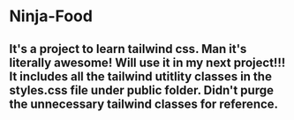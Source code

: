 # Ninja-Food

## It's a project to learn tailwind css. Man it's literally awesome! Will use it in my next project!!! It includes all the tailwind utitlity classes in the styles.css file under public folder. Didn't purge the unnecessary tailwind classes for reference.
